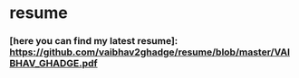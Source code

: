 # resume
### [here you can find my latest resume]: https://github.com/vaibhav2ghadge/resume/blob/master/VAIBHAV_GHADGE.pdf
